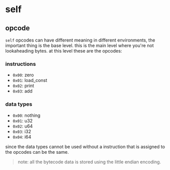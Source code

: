 # self

## opcode
`self` opcodes can have different meaning in different environments, the important thing is the base level. this is the main level where you're not lookaheading bytes. at this level these are the opcodes:

### instructions
- `0x00`: zero
- `0x01`: load_const
- `0x02`: print
- `0x03`: add

### data types
  - `0x00`: nothing
  - `0x01`: u32
  - `0x02`: u64
  - `0x03`: i32
  - `0x04`: i64

since the data types cannot be used without a instruction that is assigned to the opcodes can be the same. 

> note: all the bytecode data is stored using the little endian encoding. 
